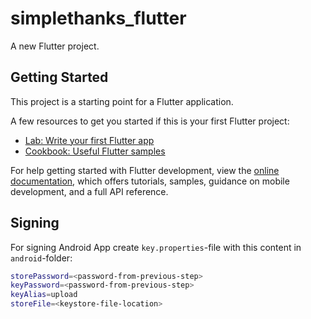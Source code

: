 # simplethanks_flutter

A new Flutter project.

## Getting Started

This project is a starting point for a Flutter application.

A few resources to get you started if this is your first Flutter project:

- [Lab: Write your first Flutter app](https://docs.flutter.dev/get-started/codelab)
- [Cookbook: Useful Flutter samples](https://docs.flutter.dev/cookbook)

For help getting started with Flutter development, view the
[online documentation](https://docs.flutter.dev/), which offers tutorials,
samples, guidance on mobile development, and a full API reference.
## Signing
For signing Android App create `key.properties`-file with this content in `android`-folder:
````bash
storePassword=<password-from-previous-step>
keyPassword=<password-from-previous-step>
keyAlias=upload
storeFile=<keystore-file-location>
````